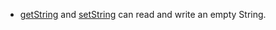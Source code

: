 - [getString](https://pub.dev/documentation/shared_preferences/latest/shared_preferences/SharedPreferences/getString.html) and [setString](https://pub.dev/documentation/shared_preferences/latest/shared_preferences/SharedPreferences/setString.html) can read and write an empty String.
